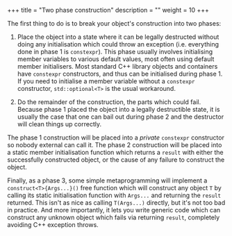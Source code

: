 +++
title = "Two phase construction"
description = ""
weight = 10
+++

The first thing to do is to break your object's construction into two phases:

1. Place the object into a state where it can be legally destructed
without doing any initialisation which could throw an exception (i.e. everything
done in phase 1 is `constexpr`). This phase usually involves initialising member
variables to various default values, most often using default member initialisers.
Most standard C++ library objects
and containers have `constexpr` constructors, and thus can be initialised
during phase 1. If you need to initialise a member variable without
a `constexpr` constructor, `std::optional<T>` is the usual workaround.

2. Do the remainder of the construction, the parts which could fail.
Because phase 1 placed the object into a legally destructible state,
it is usually the case that one can bail out during phase 2 and the
destructor will clean things up correctly.

The phase 1 construction will be placed into a *private* `constexpr`
constructor so nobody external can call it. The phase 2 construction will be placed into a static
member initialisation function which returns a `result` with either
the successfully constructed object, or the cause of any failure to
construct the object.

Finally, as a phase 3,
some simple metaprogramming will implement a `construct<T>{Args...}()`
free function which will construct any object `T` by calling its
static initialisation function with `Args...` and returning the
`result` returned. This isn't as nice as calling `T(Args...)` directly,
but it's not too bad in practice. And more importantly, it lets you
write generic code which can construct any unknown object which
fails via returning `result`, completely avoiding C++ exception throws.
